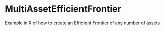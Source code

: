 # MultiAssetEfficientFrontier
Example in R of how to create an Efficient Frontier of any number of assets
